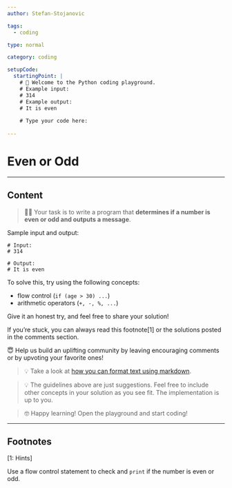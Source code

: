 ```yaml
---
author: Stefan-Stojanovic

tags:
  - coding

type: normal

category: coding

setupCode:
  startingPoint: |
    # 👋 Welcome to the Python coding playground. 
    # Example input:
    # 314
    # Example output:
    # It is even
    
    # Type your code here:
      
---
```


# Even or Odd

---

## Content

> 👩‍💻 Your task is to write a program that **determines if a number is even or odd and outputs a message**.

Sample input and output:
```plain-text
# Input:
# 314

# Output:
# It is even
```

To solve this, try using the following concepts:
- flow control (`if (age > 30) ...`)
- arithmetic operators (`+, -, %, ...`)

Give it an honest try, and feel free to share your solution!

If you’re stuck, you can always read this footnote[1] or the solutions posted in the comments section.

😇 Help us build an uplifting community by leaving encouraging comments or by upvoting your favorite ones!
> 💡 Take a look at [how you can format text using markdown](https://www.enki.com/glossary/general/markdown-formatting).

> 💡 The guidelines above are just suggestions. Feel free to include other concepts in your solution as you see fit. The implementation is up to you.

> 🤓 Happy learning! Open the playground and start coding!

---

## Footnotes

[1: Hints]

Use a flow control statement to check and `print` if the number is even or odd.

